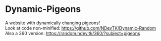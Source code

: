 # Dynamic-Pigeons
A website with dynamically changing pigeons!  
Look at code non-minified: https://github.com/NDevTK/Dynamic-Random
Also a 360 version: https://random.ndev.tk/360/?subject=pigeons
